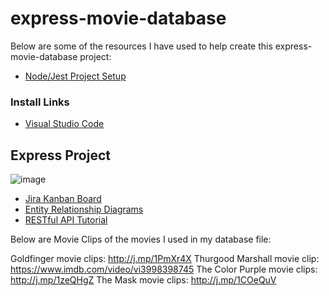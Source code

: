 # express-movie-database

Below are some of the resources I have used to help create this express-movie-database project:

* [Node/Jest Project Setup](https://user-images.githubusercontent.com/37776449/142630133-5024cd82-5712-4207-afe9-a63ce57600cf.png)
### Install Links
* [Visual Studio Code](https://code.visualstudio.com/docs/)
## Express Project
![image](https://user-images.githubusercontent.com/37776449/145430267-d996e2c5-fd02-498e-a1a0-d3337dd8b661.png)
* [Jira Kanban Board](https://www.atlassian.com/software/jira)
* [Entity Relationship Diagrams](https://app.diagrams.net/)
* [RESTful API Tutorial](https://restfulapi.net/)

 Below are Movie Clips of the movies I used in my database file:

 Goldfinger movie clips: http://j.mp/1PmXr4X
 Thurgood Marshall movie clip:  https://www.imdb.com/video/vi3998398745
 The Color Purple movie clips: http://j.mp/1zeQHgZ
 The Mask movie clips: http://j.mp/1COeQuV

